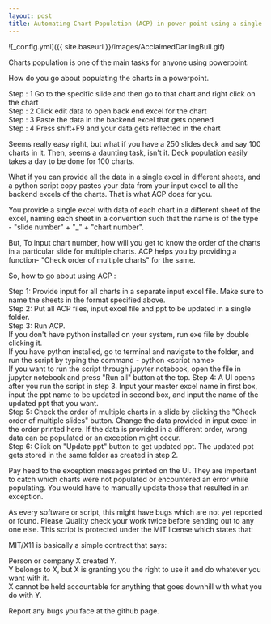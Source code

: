 ```yaml
---
layout: post
title: Automating Chart Population (ACP) in power point using a single excel file!
---
```




![_config.yml]({{ site.baseurl }}/images/AcclaimedDarlingBull.gif)


Charts population is one of the main tasks for anyone using powerpoint.  

How do you go about populating the charts in a powerpoint.  

Step : 1 Go to the specific slide and then go to that chart and right click on the chart  
Step : 2 Click edit data to open back end excel for the chart  
Step : 3 Paste the data in the backend excel that gets opened    
Step : 4 Press shift+F9 and your data gets reflected in the chart   

Seems really easy right, but what if you have a 250 slides deck and say 100 charts in it. Then, seems a daunting task, isn't it.   Deck population easily takes a day to be done for 100 charts.  

What if you can provide all the data in a single excel in different sheets, and a python script copy pastes your data from your input excel to all the backend excels of the charts. That is what ACP does for you.  

You provide a single excel with data of each chart in a different sheet of the excel, naming each sheet in a convention such that the name is of the type - "slide number" + "\_" + "chart number".  

But, To input chart number, how will you get to know the order of the charts in a particular slide for multiple charts.
ACP helps you by providing a function- "Check order of multiple charts" for the same.  

So, how to go about using ACP :

Step 1: Provide input for all charts in a separate input excel file. Make sure to name the sheets in the format specified above.  
Step 2: Put all ACP files, input excel file and ppt to be updated in a single folder.  
Step 3: Run ACP.  
If you don't have python installed on your system, run exe file by double clicking it.  
If you have python installed, go to terminal and navigate to the folder, and run the script by typing the command -
python \<script name\>  
If you want to run the script through jupyter notebook, open the file in jupyter notebook and press "Run all" button at the top.
Step 4: A UI opens after you run the script in step 3. Input your master excel name in first box, input the ppt name to be updated in second box, and input the name of the updated ppt that you want.  
Step 5: Check the order of multiple charts in a slide by clicking the "Check order of multiple slides" button. Change the data provided in input excel in the order printed here. If the data is provided in a different order, wrong data can be populated or an exception might occur.  
Step 6: Click on "Update ppt" button to get updated ppt. The updated ppt gets stored in the same folder as created in step 2.    

Pay heed to the exception messages printed on the UI. They are important to catch which charts were not populated or encountered an error while populating. You would have to manually update those that resulted in an exception.  

As every software or script, this might have bugs which are not yet reported or found. Please Quality check your work twice before sending out to any one else. This script is protected under the MIT license which states that:    

MIT/X11 is basically a simple contract that says:  

Person or company X created Y.  
Y belongs to X, but X is granting you the right to use it and do whatever you want with it.  
X cannot be held accountable for anything that goes downhill with what you do with Y.  

  
Report any bugs you face at the github page.  
